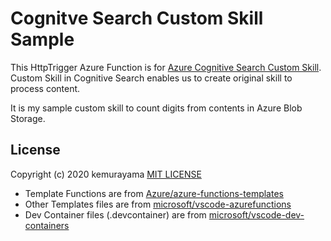 # Cognitve Search Custom Skill Sample

This HttpTrigger Azure Function is for [Azure Cognitive Search Custom Skill](https://docs.microsoft.com/en-us/azure/search/cognitive-search-custom-skill-interface).  
Custom Skill in Cognitive Search enables us to create original skill to process content.  

It is my sample custom skill to count digits from contents in Azure Blob Storage.  

## License

Copyright (c) 2020 kemurayama
[MIT LICENSE](./LICENSE)

- Template Functions are from [Azure/azure-functions-templates](https://github.com/Azure/azure-functions-templates)
- Other Templates files are from [microsoft/vscode-azurefunctions](https://github.com/microsoft/vscode-azurefunctions)
- Dev Container files (.devcontainer) are from [microsoft/vscode-dev-containers](https://github.com/microsoft/vscode-dev-containers)
